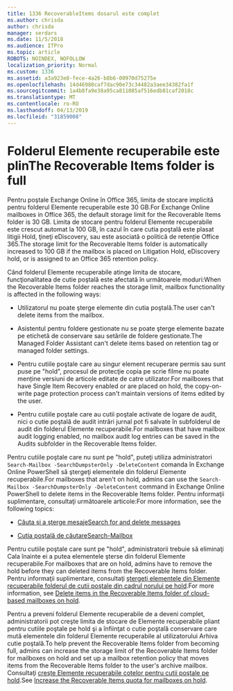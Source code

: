 ```yaml
---
title: 1336 RecoverableItems dosarul este complet
ms.author: chrisda
author: chrisda
manager: serdars
ms.date: 11/5/2018
ms.audience: ITPro
ms.topic: article
ROBOTS: NOINDEX, NOFOLLOW
localization_priority: Normal
ms.custom: 1336
ms.assetid: a3a923e8-fece-4a26-b8b6-00970d75275e
ms.openlocfilehash: 14d46980caf7dac90e73c34482a3aee34382fa1f
ms.sourcegitcommit: 1a4b8fa9e38a95ca811085af516edb81caf2018c
ms.translationtype: MT
ms.contentlocale: ro-RO
ms.lasthandoff: 04/13/2019
ms.locfileid: "31859008"
---
```

# <a name="the-recoverable-items-folder-is-full"></a><span data-ttu-id="f50ef-102">Folderul Elemente recuperabile este plin</span><span class="sxs-lookup"><span data-stu-id="f50ef-102">The Recoverable Items folder is full</span></span>

<span data-ttu-id="f50ef-103">Pentru poştale Exchange Online în Office 365, limita de stocare implicită pentru folderul Elemente recuperabile este 30 GB.</span><span class="sxs-lookup"><span data-stu-id="f50ef-103">For Exchange Online mailboxes in Office 365, the default storage limit for the Recoverable Items folder is 30 GB.</span></span> <span data-ttu-id="f50ef-104">Limita de stocare pentru folderul Elemente recuperabile este crescut automat la 100 GB, în cazul în care cutia poştală este plasat litigii Hold, ţineţi eDiscovery, sau este asociată o politică de retenție Office 365.</span><span class="sxs-lookup"><span data-stu-id="f50ef-104">The storage limit for the Recoverable Items folder is automatically increased to 100 GB if the mailbox is placed on Litigation Hold, eDiscovery hold, or is assigned to an Office 365 retention policy.</span></span>

<span data-ttu-id="f50ef-105">Când folderul Elemente recuperabile atinge limita de stocare, funcţionalitatea de cutie poştală este afectată în următoarele moduri:</span><span class="sxs-lookup"><span data-stu-id="f50ef-105">When the Recoverable Items folder reaches the storage limit, mailbox functionality is affected in the following ways:</span></span>

- <span data-ttu-id="f50ef-106">Utilizatorul nu poate şterge elemente din cutia poştală.</span><span class="sxs-lookup"><span data-stu-id="f50ef-106">The user can't delete items from the mailbox.</span></span>

- <span data-ttu-id="f50ef-107">Asistentul pentru foldere gestionate nu se poate şterge elemente bazate pe etichetă de conservare sau setările de foldere gestionate.</span><span class="sxs-lookup"><span data-stu-id="f50ef-107">The Managed Folder Assistant can't delete items based on retention tag or managed folder settings.</span></span>

- <span data-ttu-id="f50ef-108">Pentru cutiile poştale care au singur element recuperare permis sau sunt puse pe "hold", procesul de protecţie copia pe scrie filme nu poate menține versiuni de articole editate de catre utilizator.</span><span class="sxs-lookup"><span data-stu-id="f50ef-108">For mailboxes that have Single Item Recovery enabled or are placed on hold, the copy-on-write page protection process can't maintain versions of items edited by the user.</span></span>

- <span data-ttu-id="f50ef-109">Pentru cutiile poştale care au cutii poştale activate de logare de audit, nici o cutie poştală de audit intrări jurnal pot fi salvate în subfolderul de audit din folderul Elemente recuperabile.</span><span class="sxs-lookup"><span data-stu-id="f50ef-109">For mailboxes that have mailbox audit logging enabled, no mailbox audit log entries can be saved in the Audits subfolder in the Recoverable Items folder.</span></span>

<span data-ttu-id="f50ef-110">Pentru cutiile poştale care nu sunt pe "hold", puteţi utiliza administratori `Search-Mailbox -SearchDumpsterOnly -DeleteContent` comanda în Exchange Online PowerShell să ştergeţi elementele din folderul Elemente recuperabile.</span><span class="sxs-lookup"><span data-stu-id="f50ef-110">For mailboxes that aren't on hold, admins can use the `Search-Mailbox -SearchDumpsterOnly -DeleteContent` command in Exchange Online PowerShell to delete items in the Recoverable Items folder.</span></span> <span data-ttu-id="f50ef-111">Pentru informaţii suplimentare, consultaţi următoarele articole:</span><span class="sxs-lookup"><span data-stu-id="f50ef-111">For more information, see the following topics:</span></span> 

- [<span data-ttu-id="f50ef-112">Căuta şi a şterge mesaje</span><span class="sxs-lookup"><span data-stu-id="f50ef-112">Search for and delete messages</span></span>](https://docs.microsoft.com/office365/securitycompliance/search-for-and-delete-messagesadmin-help)

- [<span data-ttu-id="f50ef-113">Cutia poştală de căutare</span><span class="sxs-lookup"><span data-stu-id="f50ef-113">Search-Mailbox</span></span>](https://docs.microsoft.com/powershell/module/exchange/mailboxes/Search-Mailbox)

<span data-ttu-id="f50ef-114">Pentru cutiile poştale care sunt pe "hold", administratorii trebuie să eliminaţi Cala înainte ei a putea elementele şterse din folderul Elemente recuperabile.</span><span class="sxs-lookup"><span data-stu-id="f50ef-114">For mailboxes that are on hold, admins have to remove the hold before they can deleted items from the Recoverable Items folder.</span></span> <span data-ttu-id="f50ef-115">Pentru informaţii suplimentare, consultaţi [ştergeţi elementele din Elemente recuperabile folderul de cutii poştale din cadrul norului pe hold](https://docs.microsoft.com/office365/securitycompliance/delete-items-in-the-recoverable-items-folder-of-mailboxes-on-hold).</span><span class="sxs-lookup"><span data-stu-id="f50ef-115">For more information, see [Delete items in the Recoverable Items folder of cloud-based mailboxes on hold](https://docs.microsoft.com/office365/securitycompliance/delete-items-in-the-recoverable-items-folder-of-mailboxes-on-hold).</span></span>

<span data-ttu-id="f50ef-116">Pentru a preveni folderul Elemente recuperabile de a deveni complet, administratorii pot creşte limita de stocare de Elemente recuperabile pliant pentru cutiile poştale pe hold şi a înfiinţat o cutie poştală conservare care mută elementele din folderul Elemente recuperabile al utilizatorului Arhiva cutie poştală.</span><span class="sxs-lookup"><span data-stu-id="f50ef-116">To help prevent the Recoverable Items folder from becoming full, admins can increase the storage limit of the Recoverable Items folder for mailboxes on hold and set up a mailbox retention policy that moves items from the Recoverable Items folder to the user's archive mailbox.</span></span> <span data-ttu-id="f50ef-117">Consultaţi [creşte Elemente recuperabile cotelor pentru cutii poştale pe hold](https://docs.microsoft.com/office365/securitycompliance/increase-the-recoverable-quota-for-mailboxes-on-hold).</span><span class="sxs-lookup"><span data-stu-id="f50ef-117">See [Increase the Recoverable Items quota for mailboxes on hold](https://docs.microsoft.com/office365/securitycompliance/increase-the-recoverable-quota-for-mailboxes-on-hold).</span></span>
